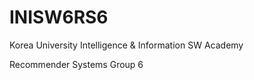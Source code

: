 # INISW6RS6
Korea University Intelligence &amp; Information SW Academy

Recommender Systems Group 6
